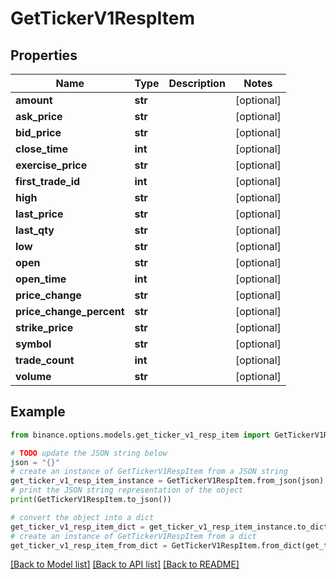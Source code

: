 # GetTickerV1RespItem


## Properties

Name | Type | Description | Notes
------------ | ------------- | ------------- | -------------
**amount** | **str** |  | [optional] 
**ask_price** | **str** |  | [optional] 
**bid_price** | **str** |  | [optional] 
**close_time** | **int** |  | [optional] 
**exercise_price** | **str** |  | [optional] 
**first_trade_id** | **int** |  | [optional] 
**high** | **str** |  | [optional] 
**last_price** | **str** |  | [optional] 
**last_qty** | **str** |  | [optional] 
**low** | **str** |  | [optional] 
**open** | **str** |  | [optional] 
**open_time** | **int** |  | [optional] 
**price_change** | **str** |  | [optional] 
**price_change_percent** | **str** |  | [optional] 
**strike_price** | **str** |  | [optional] 
**symbol** | **str** |  | [optional] 
**trade_count** | **int** |  | [optional] 
**volume** | **str** |  | [optional] 

## Example

```python
from binance.options.models.get_ticker_v1_resp_item import GetTickerV1RespItem

# TODO update the JSON string below
json = "{}"
# create an instance of GetTickerV1RespItem from a JSON string
get_ticker_v1_resp_item_instance = GetTickerV1RespItem.from_json(json)
# print the JSON string representation of the object
print(GetTickerV1RespItem.to_json())

# convert the object into a dict
get_ticker_v1_resp_item_dict = get_ticker_v1_resp_item_instance.to_dict()
# create an instance of GetTickerV1RespItem from a dict
get_ticker_v1_resp_item_from_dict = GetTickerV1RespItem.from_dict(get_ticker_v1_resp_item_dict)
```
[[Back to Model list]](../README.md#documentation-for-models) [[Back to API list]](../README.md#documentation-for-api-endpoints) [[Back to README]](../README.md)


